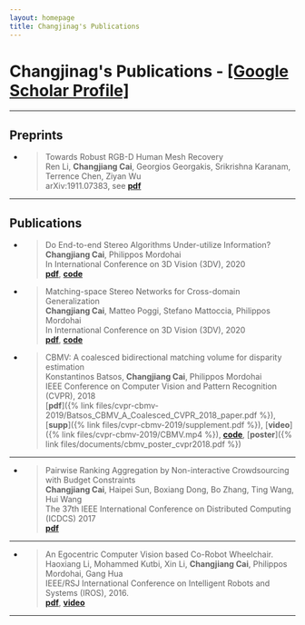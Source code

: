 ```yaml
---
layout: homepage
title: Changjinag's Publications
---
```


# Changjinag's Publications - [\[Google Scholar Profile\]](https://scholar.google.com/citations?user=3z8yQkQAAAAJ&hl=en)

---

## Preprints

- > Towards Robust RGB-D Human Mesh Recovery  
    Ren Li, **Changjiang Cai**, Georgios Georgakis, Srikrishna Karanam, Terrence Chen, Ziyan Wu  
    arXiv:1911.07383, see [**pdf**](https://arxiv.org/pdf/1911.07383v1.pdf) 



---


## Publications

- > Do End-to-end Stereo Algorithms Under-utilize Information?  
    **Changjiang Cai**, Philippos Mordohai   
    In International Conference on 3D Vision (3DV), 2020   
    [**pdf**](https://arxiv.org/abs/2010.07350), [**code**](https://github.com/ccj5351/DAFStereoNets)

- > Matching-space Stereo Networks for Cross-domain Generalization  
    **Changjiang Cai**, Matteo Poggi, Stefano Mattoccia, Philippos Mordohai   
    In International Conference on 3D Vision (3DV), 2020   
    [**pdf**](https://arxiv.org/abs/2010.07347), [**code**](https://github.com/ccj5351/MS-Nets)

- > CBMV: A coalesced bidirectional matching volume for disparity estimation  
    Konstantinos Batsos, **Changjiang Cai**, Philippos Mordohai  
    IEEE Conference on Computer Vision and Pattern Recognition (CVPR), 2018  
    [**pdf**]({% link files/cvpr-cbmv-2019/Batsos_CBMV_A_Coalesced_CVPR_2018_paper.pdf %}), [**supp**]({% link files/cvpr-cbmv-2019/supplement.pdf %}), [**video**]({% link files/cvpr-cbmv-2019/CBMV.mp4 %}), [**code**](https://github.com/kbatsos/CBMV/tree/master), [**poster**]({% link files/documents/cbmv_poster_cvpr2018.pdf %})

---

- > Pairwise Ranking Aggregation by Non-interactive Crowdsourcing with Budget Constraints  
    **Changjiang Cai**, Haipei Sun, Boxiang Dong, Bo Zhang, Ting Wang, Hui Wang  
    The 37th IEEE International Conference on Distributed Computing (ICDCS) 2017  
    [**pdf**](https://ieeexplore.ieee.org/stamp/stamp.jsp?tp=&arnumber=7980235)

---

- > An Egocentric Computer Vision based Co-Robot Wheelchair.  
    Haoxiang Li, Mohammed Kutbi, Xin Li, **Changjiang Cai**, Philippos Mordohai, Gang Hua  
    IEEE/RSJ International Conference on Intelligent Robots and Systems (IROS), 2016.  
    [**pdf**](https://www.cs.stevens.edu/~mordohai/public/Li_EgocentricVisionWheelchair16.pdf), [**video**](https://www.youtube.com/watch?v=iqKp9Z0hNqI)  

---
